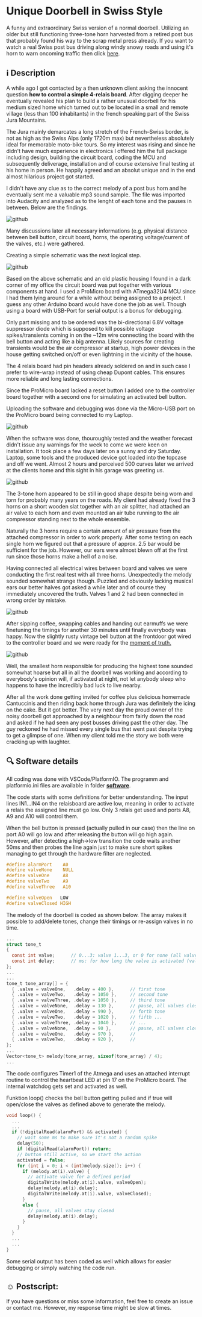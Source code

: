 # Unique Doorbell in Swiss Style
A funny and extraordinary Swiss version of a normal doorbell. Utilizing an older but still functioning three-tone horn harvested from a retired post bus that probably found his way to the scrap metal press already. If you want to watch a real Swiss post bus driving along windy snowy roads and using it's horn to warn oncoming traffic then click [here](https://www.youtube.com/watch?v=wMWEQdxMhdA).

## :information_source: Description

A while ago I got contacted by a then unknown client asking the innocent question **how to control a simple 4-relais board**. After digging deeper he eventually revealed his plan to build a rather unusual doorbell for his medium sized home which turned out to be located in a small and remote village (less than 100 inhabitants) in the french speaking part of the Swiss Jura Mountains.  

The Jura mainly demarcates a long stretch of the French–Swiss border, is not as high as the Swiss Alps (only 1720m max) but nevertheless absolutely ideal for memorable moto-bike tours. So my interest was rising and since he didn't have much experience in electronics I offered him the full package including design, building the circuit board, coding the MCU and subsequently deliverage, installation and of course extensive final testing at his home in person. He happily agreed and an absolut unique and in the end almost hilarious project got started.  

I didn't have any clue as to the correct melody of a post bus horn and he eventually sent me a valuable mp3 sound sample. The file was imported into Audacity and analyzed as to the lenght of each tone and the pauses in between. Below are the findings.

![github](https://github.com/yellobyte/Swiss-Style-Doorbell/raw/main/doc/Sound%20Analysis.jpg)

Many discussions later all necessary informations (e.g. physical distance between bell button, circuit board, horns, the operating voltage/current of the valves, etc.) were gathered.  

Creating a simple schematic was the next logical step. 

![github](https://github.com/yellobyte/Swiss-Style-Doorbell/raw/main/doc/Schematic.jpg) 

Based on the above schematic and an old plastic housing I found in a dark corner of my office the circuit board was put together with various components at hand. I used a ProMicro board with ATmega32U4 MCU since I had them lying around for a while without being assigned to a project. I guess any other Arduino board would have done the job as well. Though using a board with USB-Port for serial output is a bonus for debugging.

Only part missing and to be ordered was the bi-directional 6.8V voltage suppressor diode which is supposed to kill possible voltage spikes/transients coming in on the ~12m wire connecting the board with the bell button and acting like a big antenna. Likely sources for creating transients would be the air compressor at startup, high power devices in the house getting switched on/off or even lightning in the vicinity of the house. 

The 4 relais board had pin headers already soldered on and in such case I prefer to wire-wrap instead of using cheap Dupont cables. This ensures more reliable and long lasting connections.

Since the ProMicro board lacked a reset button I added one to the controller board together with a second one for simulating an activated bell button.

Uploading the software and debugging was done via the Micro-USB port on the ProMicro board being connected to my Laptop.

![github](https://github.com/yellobyte/Swiss-Style-Doorbell/raw/main/doc/Circuit%20Board%20Top.jpg)  

When the software was done, thouroughly tested and the weather forecast didn't issue any warnings for the week to come we were keen on installation. It took place a few days later on a sunny and dry Saturday. Laptop, some tools and the produced device got loaded into the topcase and off we went. Almost 2 hours and perceived 500 curves later we arrived at the clients home and this sight in his garage was greeting us.

![github](https://github.com/yellobyte/Swiss-Style-Doorbell/raw/main/doc/Post%20Horn%20Tubes%20with%20Valves%20and%20Air%20Tube.jpg)  

The 3-tone horn appeared to be still in good shape despite being worn and torn for probably many years on the roads. My client had already fixed the 3 horns on a short wooden slat together with an air splitter, had attached an air valve to each horn and even mounted an air tube running to the air compressor standing next to the whole ensemble. 

Naturally the 3 horns require a certain amount of air pressure from the attached compressor in order to work properly. After some testing on each single horn we figured out that a pressure of approx. 2.5 bar would be sufficient for the job. However, our ears were almost blewn off at the first run since those horns make a hell of a noise.

Having connected all electrical wires between board and valves we were conducting the first real test with all three horns. Unexpectedly the melody sounded somewhat strange though. Puzzled and obviously lacking musical ears our better halves got asked a while later and of course they immediately uncovered the truth. Valves 1 and 2 had been connected in wrong order by mistake. 

![github](https://github.com/yellobyte/Swiss-Style-Doorbell/raw/main/doc/Changing%20tone%20settings.jpg)  

After sipping coffee, swapping cables and handing out earmuffs we were finetuning the timings for another 30 minutes until finally everybody was happy. 
Now the slightly rusty vintage bell button at the frontdoor got wired to the controller board and we were ready for the [moment of truth.](https://github.com/yellobyte/Swiss-Style-Doorbell/raw/main/doc/Final%20Test%20with%20Bell%20Button%20connected.mp4)

![github](https://github.com/yellobyte/Swiss-Style-Doorbell/raw/main/doc/Bell%20Button.jpg)

Well, the smallest horn responsible for producing the highest tone sounded somewhat hoarse but all in all the doorbell was working and according to everybody's opinion will, if activated at night, not let anybody sleep who happens to have the incredibly bad luck to live nearby.

After all the work done getting invited for coffee plus delicious homemade Cantuccinis and then riding back home through Jura was definitely the icing on the cake. But it got better. The very next day the proud owner of the noisy doorbell got approached by a neighbour from fairly down the road and asked if he had seen any post busses driving past the other day. The guy reckoned he had missed every single bus that went past despite trying to get a glimpse of one. When my client told me the story we both were cracking up with laughter.

## :mag: Software details

All coding was done with VSCode/PlatformIO. The programm and platformio.ini files are available in folder [**software**](https://github.com/yellobyte/Swiss-Style-Doorbell/tree/main/software).

The code starts with some definitions for better understanding. The input lines IN1...IN4 on the relaisboard are active low, meaning in order to activate a relais the assigned line must go low. Only 3 relais get used and ports A8, A9 and A10 will control them.

When the bell button is pressed (actually pulled in our case) then the line on port A0 will go low and after releasing the button will go high again. However, after detecting a high->low transition the code waits another 50ms and then probes the line again just to make sure short spikes managing to get through the hardware filter are neglected.

```c
#define alarmPort    A0
#define valveNone    NULL
#define valveOne     A8
#define valveTwo     A9
#define valveThree   A10

#define valveOpen   LOW
#define valveClosed HIGH
```

The melody of the doorbell is coded as shown below. The array makes it possible to add/delete tones, change their timings or re-assign valves in no time.

```c
...
struct tone_t 
{
  const int valve;      // 0...3: valve 1...3, or 0 for none (all valves closed)
  const int delay;      // ms: for how long the valve is activated (valve is open)
};
...
...
tone_t tone_array[] = {
  { .valve = valveOne,   .delay = 400 },      // first tone
  { .valve = valveTwo,   .delay = 1050 },     // second tone
  { .valve = valveThree, .delay = 1050 },     // third tone
  { .valve = valveNone,  .delay = 130 },      // pause, all valves closed
  { .valve = valveOne,   .delay = 990 },      // forth tone
  { .valve = valveTwo,   .delay = 1020 },     // fifth ...
  { .valve = valveThree, .delay = 1040 },     // ...
  { .valve = valveNone,  .delay = 90 },       // pause, all valves closed
  { .valve = valveOne,   .delay = 970 },      //
  { .valve = valveTwo,   .delay = 920 },      //
}; 
...
Vector<tone_t> melody(tone_array, sizeof(tone_array) / 4);
...
```

The code configures Timer1 of the Atmega and uses an attached interrupt routine to control the heartbeat LED at pin 17 on the ProMicro board. The internal watchdog gets set and activated as well.

Funktion loop() checks the bell button getting pulled and if true will open/close the valves as defined above to generate the melody. 
```c
void loop() {
  ...
  ... 
  if (!digitalRead(alarmPort) && activated) {
    // wait some ms to make sure it's not a random spike
    delay(50);
    if (digitalRead(alarmPort)) return;
    // button still active, so we start the action
    activated = false;
    for (int i = 0; i < (int)melody.size(); i++) {
      if (melody.at(i).valve) {
        // activate valve for a defined period
        digitalWrite(melody.at(i).valve, valveOpen);
        delay(melody.at(i).delay);
        digitalWrite(melody.at(i).valve, valveClosed);
      }
      else {
        // pause, all valves stay closed
        delay(melody.at(i).delay);
      }
    }
  }
  ...
  ...
}
````

Some serial output has been coded as well which allows for easier debugging or simply watching the code run.

## :relaxed: Postscript: 

If you have questions or miss some information, feel free to create an issue or contact me. However, my response time might be slow at times. 

